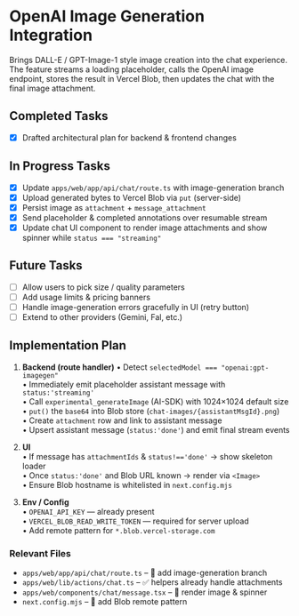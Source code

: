 # OpenAI Image Generation Integration

Brings DALL-E / GPT-Image-1 style image creation into the chat experience. The feature streams a loading placeholder, calls the OpenAI image endpoint, stores the result in Vercel Blob, then updates the chat with the final image attachment.

## Completed Tasks

- [x] Drafted architectural plan for backend & frontend changes

## In Progress Tasks

- [x] Update `apps/web/app/api/chat/route.ts` with image-generation branch
- [x] Upload generated bytes to Vercel Blob via `put` (server-side)
- [x] Persist image as `attachment` + `message_attachment`
- [x] Send placeholder & completed annotations over resumable stream
- [x] Update chat UI component to render image attachments and show spinner while `status === "streaming"`

## Future Tasks

- [ ] Allow users to pick size / quality parameters
- [ ] Add usage limits & pricing banners
- [ ] Handle image-generation errors gracefully in UI (retry button)
- [ ] Extend to other providers (Gemini, Fal, etc.)

## Implementation Plan

1. **Backend (route handler)**
   • Detect `selectedModel === "openai:gpt-imagegen"`  
   • Immediately emit placeholder assistant message with `status:'streaming'`  
   • Call `experimental_generateImage` (AI-SDK) with 1024×1024 default size  
   • `put()` the `base64` into Blob store (`chat-images/{assistantMsgId}.png`)  
   • Create `attachment` row and link to assistant message  
   • Upsert assistant message (`status:'done'`) and emit final stream events

2. **UI**  
   • If message has `attachmentIds` & `status!=='done'` → show skeleton loader  
   • Once `status:'done'` and Blob URL known → render via `<Image>`  
   • Ensure Blob hostname is whitelisted in `next.config.mjs`

3. **Env / Config**  
   • `OPENAI_API_KEY` — already present  
   • `VERCEL_BLOB_READ_WRITE_TOKEN` — required for server upload  
   • Add remote pattern for `*.blob.vercel-storage.com`

### Relevant Files

- `apps/web/app/api/chat/route.ts` – 🔄 add image-generation branch
- `apps/web/lib/actions/chat.ts` – ✅ helpers already handle attachments
- `apps/web/components/chat/message.tsx` – 🔄 render image & spinner
- `next.config.mjs` – 🔄 add Blob remote pattern 